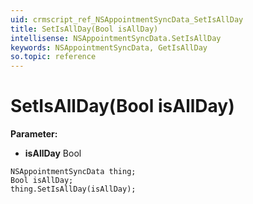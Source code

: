 ```yaml
---
uid: crmscript_ref_NSAppointmentSyncData_SetIsAllDay
title: SetIsAllDay(Bool isAllDay)
intellisense: NSAppointmentSyncData.SetIsAllDay
keywords: NSAppointmentSyncData, GetIsAllDay
so.topic: reference
---
```


# SetIsAllDay(Bool isAllDay)

**Parameter:** 
* **isAllDay** Bool

```crmscript
NSAppointmentSyncData thing;
Bool isAllDay;
thing.SetIsAllDay(isAllDay);
```

